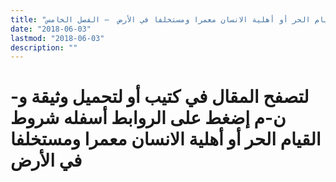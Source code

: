 ```yaml
---
title: "شروط القيام الحر أو أهلية الانسان معمرا ومستخلفا في الأرض  – الفصل الخامس"
date: "2018-06-03"
lastmod: "2018-06-03"
description: ""
---
```

# **لتصفح المقال في كتيب أو لتحميل وثيقة و-ن-م إضغط على الروابط أسفله** **شروط القيام الحر أو أهلية الانسان معمرا ومستخلفا في الأرض**

###